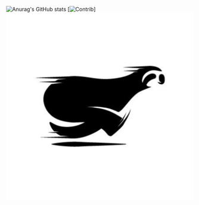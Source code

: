 ![Anurag's GitHub stats](https://github-readme-stats.vercel.app/api?username=ublockedslackrr&show_icons=true&theme=dracula)
[![Contrib](https://contrib.rocks/image?repo=selenite-cc/selenite#)]
<a href="https://ublockedslackrr.github.io./"><img src="slackrr.png"></a>

